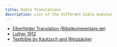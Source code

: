 ```yaml
---
title: Bible Translations
description: List of the different bible modules
---
```


- [Elberfelder Translation (Bibelkommentare.de)](/translations/elbbk/)
- [Luther 1912](/translations/luther1912/)
- [Textbible by Kautzsch and Weizsäcker](/translations/tkw/)